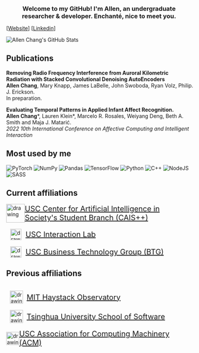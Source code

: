 <h3 style="max-width: 500px; margin: 0; text-align: center;">
  Welcome to my GitHub! I'm Allen, an undergraduate researcher & developer. Enchanté, nice to meet you.
</h3>

[[Website](https://cylumn.com)]
[[Linkedin](https://www.linkedin.com/in/cylumn/)]

![Allen Chang's GitHub Stats](https://github-readme-stats.vercel.app/api?username=Cylumn&show_icons=true&theme=radical&count_private=true)

## Publications

**Removing Radio Frequency Interference from Auroral Kilometric Radiation with Stacked Convolutional Denoising AutoEncoders**
<br> **Allen Chang**, Mary Knapp, James LaBelle, John Swoboda, Ryan Volz, Philip. J. Erickson. 
<br> In preparation.

**Evaluating Temporal Patterns in Applied Infant Affect Recognition.**
<br>**Allen Chang**\*, Lauren Klein*, Marcelo R. Rosales, Weiyang Deng, Beth A. Smith and Maja J. Matarić. 
<br> *2022 10th International Conference on Affective Computing and Intelligent Interaction*

## Most used by me

![PyTorch](https://img.shields.io/badge/PyTorch-%23EE4C2C.svg?style=for-the-badge&logo=PyTorch&logoColor=white)
![NumPy](https://img.shields.io/badge/numpy-%23013243.svg?style=for-the-badge&logo=numpy&logoColor=white) 
![Pandas](https://img.shields.io/badge/pandas-%23150458.svg?style=for-the-badge&logo=pandas&logoColor=white) 
![TensorFlow](https://img.shields.io/badge/TensorFlow-%23FF6F00.svg?style=for-the-badge&logo=TensorFlow&logoColor=white)
![Python](https://img.shields.io/badge/python-3670A0?style=for-the-badge&logo=python&logoColor=ffdd54)
![C++](https://img.shields.io/badge/c++-%2300599C.svg?style=for-the-badge&logo=c%2B%2B&logoColor=white)
![NodeJS](https://img.shields.io/badge/node.js-6DA55F?style=for-the-badge&logo=node.js&logoColor=white)
![SASS](https://img.shields.io/badge/SASS-hotpink.svg?style=for-the-badge&logo=SASS&logoColor=white)

## Current affiliations

<div style="display: flex; align-items: center;">
<img src="https://caisplusplus.usc.edu/images/circle.png" alt="drawing" height="50"/>
<a href="https://caisplusplus.usc.edu/" target="_blank" style="font-size: 20px">USC Center for Artificial Intelligence in Society's Student Branch (CAIS++)</a>
</div>

<br>

<div style="display: flex; align-items: center;">
<img src="https://firebasestorage.googleapis.com/v0/b/uscinteractionlab.appspot.com/o/logo%2Flab_logo_yellow.png?alt=media&token=9210d8a0-63b0-4c92-bf1f-bf9f27fb684e" alt="drawing" height="30"/ style="margin: 0px 11px">
<a href="https://uscinteractionlab.web.app/" target="_blank" style="font-size: 20px">USC Interaction Lab</a>
</div>

<br>

<div style="display: flex; align-items: center;">
<img src="https://images.squarespace-cdn.com/content/v1/5e0956ee8dbd2b7f58794b7c/0aedd147-ac3b-473c-8f0d-6221c02d26f5/BTG+LOGO+-+background+transparent.PNG?format=1500w" alt="drawing" height="30"/ style="margin: 0px 11px">
<a href="https://www.uscbtg.org/" target="_blank" style="font-size: 20px">USC Business Technology Group (BTG)</a>
</div>

## Previous affiliations

<br>

<div style="display: flex; align-items: center;">
<img src="https://www.haystack.mit.edu/wp-content/uploads/2020/07/MIT_HO_logo_square.jpg" alt="drawing" height="35"/ style="margin: 0px 10px">
<a href="https://www.haystack.mit.edu/" target="_blank" style="font-size: 20px">MIT Haystack Observatory</a>
</div>

<br>

<div style="display: flex; align-items: center;">
<img src="https://upload.wikimedia.org/wikipedia/commons/thumb/e/ec/Tsinghua_University_Logo.svg/1200px-Tsinghua_University_Logo.svg.png" alt="drawing" height="35"/ style="margin: 0px 10px">
<a href="https://www.thss.tsinghua.edu.cn/en/" target="_blank" style="font-size: 20px">Tsinghua University School of Software</a>
</div>

<br>

<div style="display: flex; align-items: center;">
<img src="https://www.uscacm.org/img/acm_logo.png" alt="drawing" height="35"/>
<a href="https://www.uscacm.org/" target="_blank" style="font-size: 20px">USC Association for Computing Machinery (ACM)</a>
</div>


